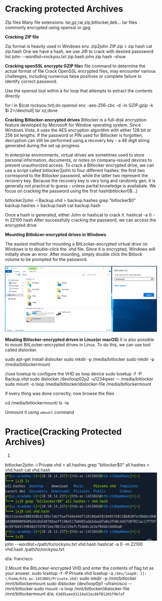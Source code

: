 # Cracking protected Archives
ZIp files 
Many file extensions: tar,gz,rar,zip,bitlocker,deb...
tar files commonly encrypted using openssl or gpg

**Cracking ZIP file**

Zip format is heavily used in Windows env.
zip2john ZIP.zip > zip hash
cat zip.hash
One we have a hash, we use JtR to crack with desired passsword list
john --wordlist=rockyou.txt zip.hash
john zip.hash -show

**Cracking openSSL encrypte GZIP file**s
 file command to determine the actual format of file
 Crack OpenSSL encrypted files, may encounter various challenges, including numerous false positives or complete failure to identify correct password.

 Use the openssl tool within a for loop that attempts to extract the contents directly
 
 for i in $(cat rockyou.txt);do openssl enc -aes-256-cbc -d -in GZIP.gzip -k $i 2>/dev/null| tar xz;done

**Cracking Bitlocker-encrypted drives**
Bitlocker is a full-disk encryption feature developed by Microsoft for Window operating system. Since Windows Vista, it uses the AES encryption algorithm with either 128 bit or 256 bit lengths. If the password or PIN used for Bitlocker is forgotten, decryption can still be performed using a recovery key - a 48 digit string generated during the set up progress.

In enterpirse environments, virtual drives are sometimes used to store personal information, documents, or notes on company-issued devices to prevent unauthorized access. To crack a Bitlocker encrypted drive, we can use a script called bitlocker2john to four different hashes: the first two correspond to the Bitlocker password, while the latter two represent the recovery key. Because the recovery key is very long and randomly gen, it is generally not practical to guess - unless parital knowledge is availabale. We focus on cracking the password using the first hash($bitlocker$0$...)

bitlocker2john -i Backup.vhd > backup.hashes
grep "bitlocker\$0" backup.hashes > backup.hash
cat backup.hash

Once a hash is generated, either John or hashcat to crack it.
hashcat -a 0 -m 22100 hash
After successfully cracking the password, we can access the encrypted drive

**Mounting Bitlokcer-encrypted drives in Windows**

The easiest method for mounting a BitLocker-encrypted virtual drive on Windows is to double-click the .vhd file. Since it is encrypted, Windows will initially show an error. After mounting, simply double click the Bitlock volume to be prompted for the password.

![alt text](image.png)

**Mouting Bitlocker-encrypted drives in Linux(or macOS)**
It is also possible to mount BitLocker-encrypted drives in Linux. To do this, we can use tool called dislocker. 

sudo apt-get install dislocker
sudo mkdir -p /media/bitlocker
sudo mkdir -p /media/bitlockermount

//use losetup to configure the VHD as loop device
sudo losetup -f -P Backup.vhd
sudo dislocker /dev/loop02p2 -u1234qwer -- /media/bitlocker
sudo mount -o loop /media/bitlocker/dislocker-file /media/bitlockermount

If every thing was done correctly, now browse the files

cd /media/bitlockermount/
ls -la

Unmount it using `umount` command

# Practice(Cracking Protected Archives)
1.
bitlocker2john -i Private.vhd > all.hashes
grep "bitlocker\$0" all.hashes > vhd.hash
cat vhd.hash
![alt text](image-1.png)
john --wordlist=/path/to/rockyou.txt vhd.hash
hashcat -a 0 -m 22100 vhd.hash /path/to/rockyou.txt

d/a: francisco

2.Mount the BitLocker-encrypted VHD and enter the contents of flag.txt as your answer.
sudo losetup -f -P Private.vhd
losetup -a
`/dev/loop0: []: (/home/htb-ac-1453865/Private.vhd)`
sudo mkdir -p /mnt/bitlocker /mnt/bitlockermount
sudo dislocker /dev/loop0p1 -ufrancisco -- /mnt/bitlocker
sudo mount -o loop /mnt/bitlocker/dislocker-file /mnt/bitlockermount
d/a: `43d95aeed3114a53ac66f01265f9b7af`